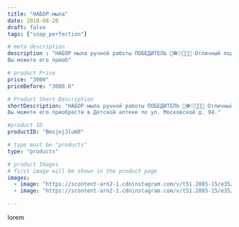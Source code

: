 ```yaml
---
title: "НАБОР мыла"
date: 2018-08-20
draft: false
tags: ["soap_perfection"]

# meta description
description : "НАБОР мыла ручной работы ПОБЕДИТЕЛЬ 🥇⚽⚾🏀🏐🥇 Отличный подарок, а главное полезный🙌👍 Мыло содержит абрикосовое масло и приятный мужской аромат!
Вы можете его приоб"

# product Price
price: "3000"
priceBefore: "3600.0"

# Product Short Description
shortDescription: "НАБОР мыла ручной работы ПОБЕДИТЕЛЬ 🥇⚽⚾🏀🏐🥇 Отличный подарок, а главное полезный🙌👍 Мыло содержит абрикосовое масло и приятный мужской аромат!
Вы можете его приобрести в Детской аптеке по ул. Московской д. 94."

#product ID
productID: "BmsjojJluH8"

# type must be "products"
type: "products"

# product Images
# first image will be shown in the product page
images:
  - image: "https://scontent-arn2-1.cdninstagram.com/v/t51.2885-15/e35/38745482_321402432019203_2957792763841609728_n.jpg?se=7&tp=1&_nc_ht=scontent-arn2-1.cdninstagram.com&_nc_cat=103&_nc_ohc=c95NPmX9_YoAX_oKFZd&oh=f94d43a679aeefc7a9ad05daf9d18baf&oe=6069C451&ig_cache_key=MTg1MDAwNzE5ODgwMzI4NzgxNw%3D%3D.2"
  - image: "https://scontent-arn2-1.cdninstagram.com/v/t51.2885-15/e35/38996712_2245680709051900_7028313439843909632_n.jpg?se=7&tp=1&_nc_ht=scontent-arn2-1.cdninstagram.com&_nc_cat=104&_nc_ohc=Z3zFoS1eR6UAX-DJe5R&oh=42496dcf8d91ec15abf6a4ef66491ed8&oe=606B1F07&ig_cache_key=MTg1MDAwNzIxNDcwODA3OTQzMg%3D%3D.2"

---
```

lorem
